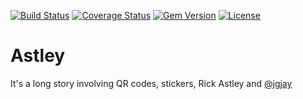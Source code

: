 [![Build Status](http://img.shields.io/travis/pikesley/astley.svg?style=flat-square)](https://travis-ci.org/pikesley/astley)
[![Coverage Status](http://img.shields.io/coveralls/pikesley/astley.svg?style=flat-square)](https://coveralls.io/r/pikesley/astley)
[![Gem Version](http://img.shields.io/gem/v/astley.svg?style=flat-square)](https://rubygems.org/gems/astley)
[![License](http://img.shields.io/:license-mit-blue.svg?style=flat-square)](http://pikesley.mit-license.org)

# Astley

It's a long story involving QR codes, stickers, Rick Astley and [@jgjay](https://twitter.com/jgjay)
